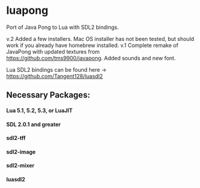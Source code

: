 # luapong
Port of Java Pong to Lua with SDL2 bindings.

v.2 Added a few installers. Mac OS installer has not been tested, but should work if you already have homebrew installed.
v.1 Complete remake of JavaPong with updated textures from https://github.com/tms9900/javapong. Added sounds and new font.


Lua SDL2 bindings can be found here -> https://github.com/Tangent128/luasdl2


## Necessary Packages:

#### Lua 5.1, 5.2, 5.3, or LuaJIT

#### SDL 2.0.1 and greater

#### sdl2-tff

#### sdl2-image

#### sdl2-mixer

#### luasdl2






